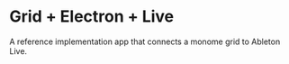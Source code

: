 # Grid + Electron + Live

A reference implementation app that connects a monome grid to Ableton Live.
